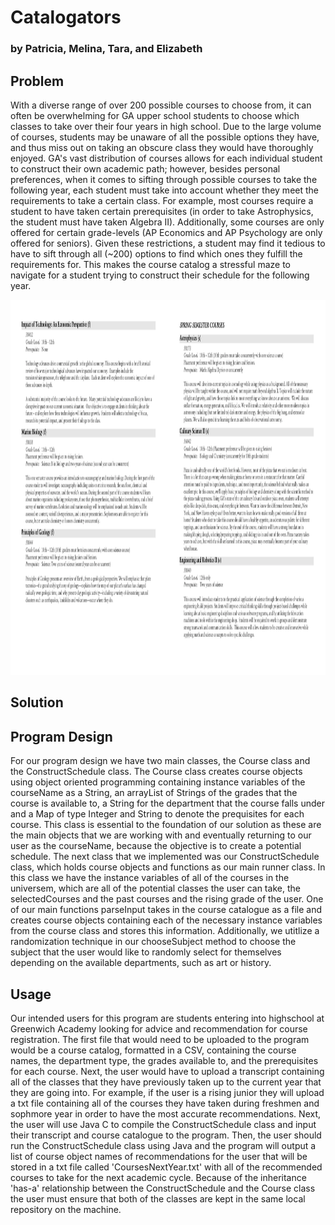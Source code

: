 # Catalogators 
### by Patricia, Melina, Tara, and Elizabeth

## Problem
With a diverse range of over 200 possible courses to choose from, it can often be overwhelming for GA upper school students to choose which classes to take over their four years in high school. Due to the large volume of courses, students may be unaware of all the possible options they have, and thus miss out on taking an obscure class they would have thoroughly enjoyed.
GA's vast distribution of courses allows for each individual student to construct their own academic path; however, besides personal preferences, when it comes to sifting through possible courses to take the following year, each student must take into account whether they meet the requirements to take a certain class. For example, most courses require a student to have taken certain prerequisites (in order to take Astrophysics, the student must have taken Algebra II). Additionally, some courses are only offered for certain grade-levels (AP Economics and AP Psychology are only offered for seniors). Given these restrictions, a student may find it tedious to have to sift through all (~200) options to find which ones they fulfill the requirements for. This makes the course catalog a stressful maze to navigate for a student trying to construct their schedule for the following year.

<img src="CourseCatalogImage.jpg" width="900" height="600">

## Solution

## Program Design
For our program design we have two main classes, the Course class and the ConstructSchedule class. The Course class creates course objects using object oriented programming containing instance variables of the courseName as a String, an arrayList of Strings of the grades that the course is available to, a String for the department that the course falls under and a Map of type Integer and String to denote the prequisites for each course. This class is essential to the foundation of our solution as these are the main objects that we are working with and eventually returning to our user as the courseName, because the objective is to create a potential schedule. The next class that we implemented was our ConstructSchedule class, which holds course objects and functions as our main runner class. In this class we have the instance variables of all of the courses in the universem, which are all of the potential classes the user can take, the selectedCourses and the past courses and the rising grade of the user. One of our main functions parseInput takes in the course catalogue as a file and creates course objects containing each of the necessary instance variables from the course class and stores this information. Additionally, we utitlize a randomization technique in our chooseSubject method to choose the subject that the user would like to randomly select for themselves depending on the available departments, such as art or history.

## Usage
Our intended users for this program are students entering into highschool at Greenwich Academy looking for advice and recommendation for course registration. The first file that would need to be uploaded to the program would be a course catalog, formatted in a CSV, containing the course names, the department type, the grades available to, and the prerequisites for each course. Next, the user would have to upload a transcript containing all of the classes that they have previously taken up to the current year that they are going into. For example, if the user is a rising junior they will upload a txt file containing all of the courses they have taken during freshmen and sophmore year in order to have the most accurate recommendations. Next, the user will use Java C to compile the ConstructSchedule class and input their transcript and course catalogue to the program. Then, the user should run the ConstructSchedule class using Java and the program will output a list of course object names of recommendations for the user that will be stored in a txt file called 'CoursesNextYear.txt' with all of the recommended courses to take for the next academic cycle. Because of the inheritance 'has-a' relationship between the ConstructSchedule and the Course class the user must ensure that both of the classes are kept in the same local repository on the machine.

